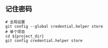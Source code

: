 ## 记住密码
    # 全局设置
    git config --global credential.helper store
    # 单个项目
    cd ${project_dir}
    git config credential.helper store